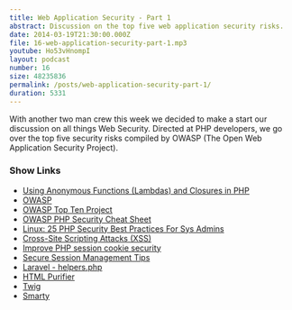 ```yaml
---
title: Web Application Security - Part 1
abstract: Discussion on the top five web application security risks.
date: 2014-03-19T21:30:00.000Z
file: 16-web-application-security-part-1.mp3
youtube: Ho53vHnompI
layout: podcast
number: 16
size: 48235836
permalink: /posts/web-application-security-part-1/
duration: 5331
---
```


With another two man crew this week we decided to make a start our discussion on all things Web Security.
Directed at PHP developers, we go over the top five security risks compiled by OWASP (The Open Web Application Security Project).

### Show Links

- [Using Anonymous Functions (Lambdas) and Closures in PHP](http://eddmann.com/posts/using-anonymous-functions-lambdas-and-closures-in-php/)
- [OWASP](https://www.owasp.org/index.php/Main_Page)
- [OWASP Top Ten Project](https://www.owasp.org/index.php/Category:OWASP_Top_Ten_Project#tab=OWASP_Top_10_for_2013)
- [OWASP PHP Security Cheat Sheet](https://www.owasp.org/index.php/PHP_Security_Cheat_Sheet)
- [Linux: 25 PHP Security Best Practices For Sys Admins](http://www.cyberciti.biz/tips/php-security-best-practices-tutorial.html)
- [Cross-Site Scripting Attacks (XSS)](http://www.sitepoint.com/php-security-cross-site-scripting-attacks-xss/)
- [Improve PHP session cookie security](http://simonholywell.com/post/2013/05/improve-php-session-cookie-security.html)
- [Secure Session Management Tips](https://wblinks.com/notes/secure-session-management-tips/)
- [Laravel - helpers.php](https://github.com/laravel/framework/blob/master/src/Illuminate/Support/helpers.php#L592)
- [HTML Purifier](http://htmlpurifier.org/)
- [Twig](http://twig.sensiolabs.org/)
- [Smarty](http://www.smarty.net/)
